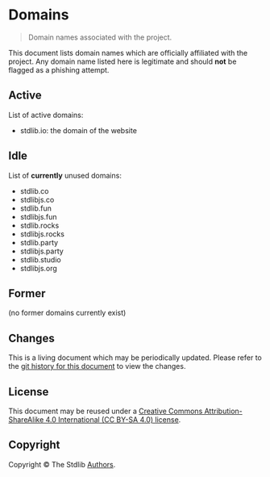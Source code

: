 # Domains

> Domain names associated with the project.

This document lists domain names which are officially affiliated with the project. Any domain name listed here is legitimate and should **not** be flagged as a phishing attempt.

## Active

List of active domains:

-   stdlib.io: the domain of the website

## Idle

List of **currently** unused domains:

-   stdlib.co
-   stdlibjs.co
-   stdlib.fun
-   stdlibjs.fun
-   stdlib.rocks
-   stdlibjs.rocks
-   stdlib.party
-   stdlibjs.party
-   stdlib.studio
-   stdlibjs.org

## Former

(no former domains currently exist)

## Changes

This is a living document which may be periodically updated. Please refer to the [git history for this document][git-commit-log-domains] to view the changes.

## License

This document may be reused under a [Creative Commons Attribution-ShareAlike 4.0 International (CC BY-SA 4.0) license][cc-by-sa-4.0].

## Copyright

Copyright © The Stdlib [Authors][stdlib-authors].

<section class="links">

[git-commit-log-domains]: https://github.com/stdlib-js/stdlib/commits/develop/docs/policies/domains.md

[stdlib-authors]: https://github.com/stdlib-js/stdlib/graphs/contributors

[cc-by-sa-4.0]: https://creativecommons.org/licenses/by-sa/4.0/

</section>

<!-- /.links -->

